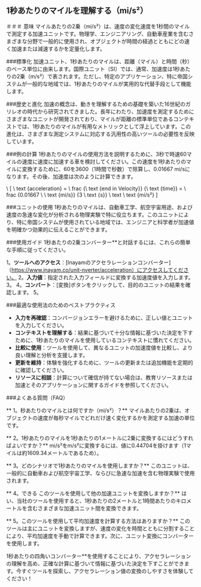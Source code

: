 ## 1秒あたりのマイルを理解する（mi/s²）

＃＃＃ 意味
マイルあたりの2乗（mi/s²）は、速度の変化速度を1秒間のマイルで測定する加速ユニットです。物理学、エンジニアリング、自動車産業を含むさまざまな分野で一般的に使用され、オブジェクトが時間の経過とともにどの速く加速または減速するかを定量化します。

###標準化
加速ユニット、1秒あたりのマイルは、距離（マイル）と時間（秒）のベース単位に由来します。国際ユニット（SI）では、通常、加速度は1秒あたりの2乗（m/s²）で表されます。ただし、特定のアプリケーション、特に帝国システムが一般的な地域では、1秒あたりのマイルが実用的な代替手段として機能します。

###歴史と進化
加速の概念は、動きを理解するための基礎を築いた16世紀のガリレオの時代から研究されてきました。長年にわたり、加速度を測定するためにさまざまなユニットが開発されており、マイルが距離の標準単位であるコンテキストでは、1秒あたりのマイルが有用なメトリックとして浮上しています。この進化は、さまざまな測定システムに対応する汎用性の高いツールの必要性を反映しています。

###例の計算
1秒あたりのマイルの使用方法を説明するために、3秒で時速60マイルの速度に速度に加速する車を検討してください。この速度を1秒あたりのマイルに変換するために、60を3600（1時間で秒数）で除算し、0.01667 mi/sになります。その後、加速度は次のように計算できます。

\ [
\ text {acceleration} = \ frac {\ text {end in Velocity}} {\ text {time}} = \ frac {0.01667 \ \ text {mi/s}} {3 \ text {s}} \ text \ text {mi/s²}
\]

###ユニットの使用
1秒あたりのマイルは、自動車工学、航空宇宙用途、および速度の急速な変化が分析される物理実験で特に役立ちます。このユニットにより、特に帝国システムが使用されている地域では、エンジニアと科学者が加速値を明確かつ効果的に伝えることができます。

###使用ガイド
1秒あたりの2乗コンバーター**と対話するには、これらの簡単な手順に従ってください。

1。**ツールへのアクセス**：[Inayamのアクセラレーションコンバーター]（https://www.inayam.co/unit-nverter/acceleration）にアクセスしてください。
2。**入力値**：指定された入力フィールドに変換する加速度値を入力します。
3。
4。**コンバート**：[変換]ボタンをクリックして、目的のユニットの結果を確認します。
5。

###最適な使用法のためのベストプラクティス
-  **入力を再確認**：コンバージョンエラーを避けるために、正しい値とユニットを入力してください。
-  **コンテキストを理解する**：結果に基づいて十分な情報に基づいた決定を下すために、1秒あたりのマイルを使用しているコンテキストに慣れてください。
-  **比較に使用**：ツールを使用して、異なるユニットの加速度値を比較し、より良い理解と分析を支援します。
-  **更新を維持**：体験を強化するために、ツールの更新または追加機能を定期的に確認してください。
-  **リソースに相談**：計算について確信が持てない場合は、教育リソースまたは加速とそのアプリケーションに関するガイドを参照してください。

###よくある質問（FAQ）

** 1。秒あたりのマイルとは何ですか（mi/s²）？**
マイルあたりの2乗は、オブジェクトの速度が毎秒マイルでどれだけ速く変化するかを測定する加速の単位です。

** 2。1秒あたりのマイルを1秒あたりの1メートルに2乗に変換するにはどうすればよいですか？**
mi/s²をm/s²に変換するには、値に0.44704を掛けます（1マイルは約1609.34メートルであるため）。

** 3。どのシナリオで1秒あたりのマイルを使用しますか？**
このユニットは、一般的に自動車および航空宇宙工学、ならびに急速な加速を含む物理実験で使用されます。

** 4。できる このツールを使用して他の加速ユニットを変換しますか？**
はい、当社のツールを使用すると、1秒あたりの2メートルと1時間あたりのキロメートルを含むさまざまな加速ユニット間を変換できます。

** 5。このツールを使用して平均加速度を計算する方法はありますか？**
このツールは主にユニットを変換しますが、速度の変化を時間とともに分割することにより、平均加速度を手動で計算できます。次に、ユニット変換にコンバーターを使用します。

1秒あたりの四角いコンバーター**を使用することにより、アクセラレーションの理解を高め、正確な計算に基づいて情報に基づいた決定を下すことができます。今すぐツールを探索し、アクセラレーション値の変換のしやすさを体験してください！
